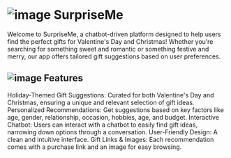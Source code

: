 #  ![image](https://github.com/user-attachments/assets/5e8f8665-d72e-49c3-8839-aabb09bc936d) SurpriseMe

Welcome to SurpriseMe, a chatbot-driven platform designed to help users find the perfect gifts for Valentine's Day and Christmas! Whether you’re searching for something sweet and romantic or something festive and merry, our app offers tailored gift suggestions based on user preferences.

##  ![image](https://github.com/user-attachments/assets/79b9700e-c18d-4cc1-8f60-1a1cce6d73b2) Features
  Holiday-Themed Gift Suggestions: Curated for both Valentine's Day and Christmas, ensuring a unique and relevant selection of gift ideas.
  Personalized Recommendations: Get suggestions based on key factors like age, gender, relationship, occasion, hobbies, age, and budget.
  Interactive Chatbot: Users can interact with a chatbot to easily find gift ideas, narrowing down options through a conversation.
  User-Friendly Design: A clean and intuitive interface.
  Gift Links & Images: Each recommendation comes with a purchase link and an image for easy browsing.
